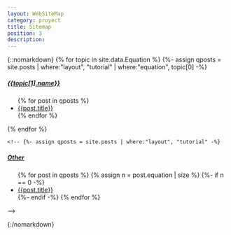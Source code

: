 ```yaml
---
layout: WebSiteMap
category: proyect
title: Sitemap
position: 3
description: 
---
```


<!-- <h2>Search by Keyword</h2>

<div id="search-container" class="search-container">
<input type="text" class="search-input" id="search-input" placeholder="search...">
</div>
<ul id="results-container"></ul>
<script src="{{site.url}}{{site.baseurl}}/js/simple-jekyll-search.min.js"></script>
<script>
SimpleJekyllSearch({
  searchInput: document.getElementById('search-input'),
  searchResultTemplate: '{% include card.min.html avatar="{avatar}" title="{title}" author="{author}" url="{url}" description="{description}" %}',
  resultsContainer: document.getElementById('results-container'),
  json: '{{site.url}}{{site.baseurl}}/search.json',
})
</script> -->


{::nomarkdown}
  {% for topic in site.data.Equation %}
    {%- assign qposts = site.posts | where:"layout", "tutorial" | where:"equation", topic[0] -%}
    <a href="#">
      <h5 class="topic-title dark-grey">{{topic[1].name}}</h5>
    </a> 
    <ul> 
    {% for post in qposts  %}
      <li><a href="{{site.url}}{{site.baseurl}}/{{post.url}}">{{post.title}}</a></li>
    {% endfor %}
    </ul>
  {% endfor %}


    <!-- {%- assign qposts = site.posts | where:"layout", "tutorial" -%}
   <a href="#">
      <h5 class="topic-title dark-grey">Other</h5>
    </a> 
    <ul> 
    {% for post in qposts  %}
      {% assign n = post.equation | size %}
      {%- if n == 0 -%}
      <li><a href="{{site.url}}{{site.baseurl}}/{{post.url}}">{{post.title}}</a></li>
      {%- endif -%}
    {% endfor %}
    </ul> -->

{:/nomarkdown}